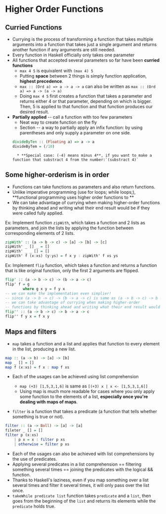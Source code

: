 # Higher Order Functions

## Curried Functions
* Currying is the process of transforming a function that takes multiple arguments into a function that takes just a single argument and returns another function if any arguments are still needed.
* Every function in Haskell officially only takes one parameter
* All functions that accepted several parameters so far have been **curried functions**
    * `max 4 5` is equivalent with `(max 4) 5`
    * Putting **space** between 2 things is simply function application, **highest precedence**.
    * `max :: (Ord a) => a -> a -> a` can also be written as `max :: (Ord a) => a -> (a -> a)`
    * Doing `max 4 5` first creates a function that takes a parameter and returns either 4 or that parameter, depending on which is bigger. Then, 5 is applied to that function and that function produces our desired result.
* **Partially applied** -- call a function with too few parameters
    * Neat way to create function on the fly
    * Section -- a way to partially apply an infix function: by using parentheses and only supply a parameter on one side.
    ```Haskell
    divideByTen :: (Floating a) => a -> a
    divideByTem = (/10)
    ```
        * **Special case: (-4) means minus 4**, if you want to make a function that substract 4 from the number:`(substract 4)`

## Some higher-orderism is in order

* Functions can take functions as parameters and also return functions.
* Unlike imperative programming (use for loops; while loops;), **functional programming uses higher order functions to **
* We can take advantage of currying when making higher-order functions by thinking ahead and writing what their end result would be if they were called fully applied.

Ex: Implement function `zipWith`, which takes a function and 2 lists as parameters, and join the lists by applying the function between corresponding elements of 2 lists.
```Haskell
zipWith' :: (a -> b -> c) -> [a] -> [b] -> [c]
zipWith' _ [] _ = []
zipWith' _ _ [] = []
zipWith' f (x:xs) (y:ys) = f x y : zipWith' f xs ys
```

Ex: Implement `flip` function, which takes a function and returns a function that is like original function, only the first 2 arguments are flipped.
```Haskell
flip' :: (a -> b -> c) -> (b -> a -> c)
flip' f = g 
        where g x y = f y x
-- we can make the implementation even simplier!
-- since (a -> b -> c) -> (b -> a -> c) is same as (a -> b -> c) -> b -> a -> c
-- we can take advantage of currying when making higher-order 
-- functions by thinking ahead and writing what their end result would be if they were called fully applied.
flip'' :: (a -> b -> c) -> b -> a -> c
flip'' f y x = f x y
```

## Maps and filters
* `map` takes a function and a list and applies that function to every element in the list, producing a new list.
```Haskell
map :: (a -> b) -> [a] -> [b]
map _ [] = []
map f (x:xs) = f x : map f xs
```
* Each of the usages can be achieved using list comprehension
    * `map (+3) [1,5,3,1,6]` is same as `[(+3) x | x <- [1,5,3,1,6]]`
    * Using map is much more readable for cases where you only apply some function to the elements of a list, **especially once you're dealing with maps of maps**.

* `filter` is a function that takes a predicate (a function that tells whether something is true or not).
```Haskell
filter :: (a -> Boll) -> [a] -> [a]
fileter _ [] = []
filter p (x:xs)
    | p x = x : filter p xs
    | otherwise = filter p xs
```
* Each of the usages can also be achieved with list comprehensions by the use of predicates.
* Applying several predicates in a list comprehension == filtering something several times == joining the predicates with the logical && function.
* Thanks to Haskell's laziness, even if you map something over a list several times and filter it several times, it will only pass over the list once.
* `takeWhile predicate list` function takes `predicate` and a `list`, then goes from the beginning of the `list` and returns its elements while the `predicate` holds true. 